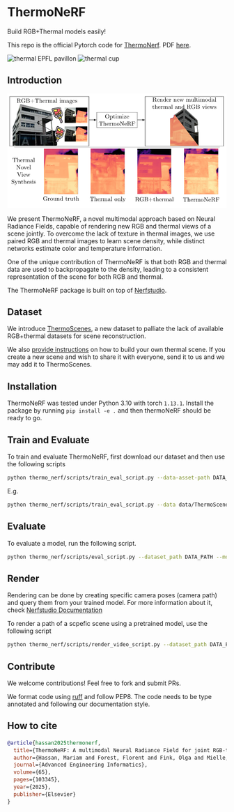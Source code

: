 # ThermoNeRF

Build RGB+Thermal models easily!

This repo is the official Pytorch code for [ThermoNerf](https://www.sciencedirect.com/science/article/abs/pii/S1474034625002381). PDF [here](https://arxiv.org/abs/2403.12154).

![thermal EPFL pavillon](images/epfl_pavillon.gif)
![thermal cup](images/cup.gif)

## Introduction

![Summary of the method](images/summary.png)

We present ThermoNeRF, a novel multimodal approach based on Neural Radiance Fields, capable of rendering new RGB and thermal views of a scene jointly.
To overcome the lack of texture in thermal images, we use paired RGB and thermal images to learn scene density, while distinct networks estimate color and temperature information.

One of the unique contribution of ThermoNeRF is that both RGB and thermal data are used to backpropagate to the density, leading to a consistent representation of the scene for both RGB and thermal.

The ThermoNeRF package is built on top of [Nerfstudio](https://github.com/nerfstudio-project/nerfstudio).

## Dataset

We introduce [ThermoScenes](https://zenodo.org/records/10835108?token=eyJhbGciOiJIUzUxMiJ9.eyJpZCI6IjhlOWI4MTVmLWZlOGUtNDA0Mi1hMWE1LWM5OWYwODE1MjNkNSIsImRhdGEiOnt9LCJyYW5kb20iOiI3NDUwNzM3ZjAxNTlkZWVjNzI1NWY0MmYyMTQxMzdkMyJ9.3Ga9svyICCtX8FwVOWx0NSCx8AHzjb-aqbO1VRLVfUf_CK6fp7sPz2WopezuH3iPxrTag7ivoG1p56ND1eNpVg), a new dataset to palliate the lack of available RGB+thermal datasets for scene reconstruction.

We also [provide instructions](thermo_scenes/docs/Collect_new_dataset.md) on how to build your own thermal scene.
If you create a new scene and wish to share it with everyone, send it to us and we may add it to ThermoScenes.

## Installation

ThermoNeRF was tested under Python 3.10 with torch `1.13.1`.
Install the package by running `pip install -e .` and then thermoNeRF should be ready to go.

## Train and Evaluate

To train and evaluate ThermoNeRF, first download our dataset and then use the following scripts

```bash
python thermo_nerf/scripts/train_eval_script.py --data-asset-path DATA_PATH --model-type thermal-nerf --max-num-iterations ITERATIONS
```

E.g.

```bash
python thermo_nerf/scripts/train_eval_script.py --data data/ThermoScenes/double_robot/ --model_type thermal-nerf --max_num_iterations 1000
```

## Evaluate

To evaluate a model, run the following script.

```bash
python thermo_nerf/scripts/eval_script.py --dataset_path DATA_PATH --model_uri MODEL_PATH --output_folder RESULTS_PATH
```

## Render

Rendering can be done by creating specific camera poses (camera path) and query them from your trained model.
For more information about it, check [Nerfstudio Documentation](https://docs.nerf.studio/quickstart/viewer_quickstart.html)

To render a path of a scpefic scene using a pretrained model, use the following script

```bash
python thermo_nerf/scripts/render_video_script.py --dataset_path DATA_PATH --model_uri MODEL_PATH --camera_path_filename CAMERA_PATH_JSON --output_dir RENDER_RESULTS_PATH
```

## Contribute

We welcome contributions! Feel free to fork and submit PRs.

We format code using [ruff](https://docs.astral.sh/ruff) and follow PEP8.
The code needs to be type annotated and following our documentation style.

## How to cite

```bibtex
@article{hassan2025thermonerf,
  title={ThermoNeRF: A multimodal Neural Radiance Field for joint RGB-thermal novel view synthesis of building facades},
  author={Hassan, Mariam and Forest, Florent and Fink, Olga and Mielle, Malcolm},
  journal={Advanced Engineering Informatics},
  volume={65},
  pages={103345},
  year={2025},
  publisher={Elsevier}
}
```
